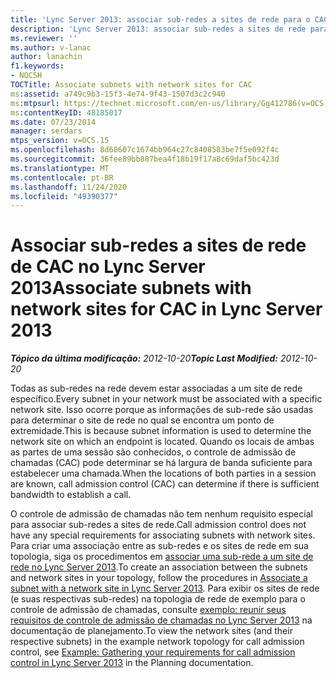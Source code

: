 ```yaml
---
title: 'Lync Server 2013: associar sub-redes a sites de rede para o CAC'
description: 'Lync Server 2013: associar sub-redes a sites de rede para o CAC.'
ms.reviewer: ''
ms.author: v-lanac
author: lanachin
f1.keywords:
- NOCSH
TOCTitle: Associate subnets with network sites for CAC
ms:assetid: a749c9b3-15f3-4e74-9f43-1507d3c2c940
ms:mtpsurl: https://technet.microsoft.com/en-us/library/Gg412786(v=OCS.15)
ms:contentKeyID: 48185017
ms.date: 07/23/2014
manager: serdars
mtps_version: v=OCS.15
ms.openlocfilehash: 8d68607c1674bb964c27c8408583be7f5e092f4c
ms.sourcegitcommit: 36fee89bb887bea4f18b19f17a8c69daf5bc423d
ms.translationtype: MT
ms.contentlocale: pt-BR
ms.lasthandoff: 11/24/2020
ms.locfileid: "49390377"
---
```

# <a name="associate-subnets-with-network-sites-for-cac-in-lync-server-2013"></a><span data-ttu-id="419c6-103">Associar sub-redes a sites de rede de CAC no Lync Server 2013</span><span class="sxs-lookup"><span data-stu-id="419c6-103">Associate subnets with network sites for CAC in Lync Server 2013</span></span>

<div data-xmlns="http://www.w3.org/1999/xhtml">

<div class="topic" data-xmlns="http://www.w3.org/1999/xhtml" data-msxsl="urn:schemas-microsoft-com:xslt" data-cs="https://msdn.microsoft.com/">

<div data-asp="https://msdn2.microsoft.com/asp">



</div>

<div id="mainSection">

<div id="mainBody"><span data-ttu-id="419c6-104">

<span> </span></span><span class="sxs-lookup"><span data-stu-id="419c6-104">

<span> </span></span></span>

<span data-ttu-id="419c6-105">_**Tópico da última modificação:** 2012-10-20_</span><span class="sxs-lookup"><span data-stu-id="419c6-105">_**Topic Last Modified:** 2012-10-20_</span></span>

<span data-ttu-id="419c6-106">Todas as sub-redes na rede devem estar associadas a um site de rede específico.</span><span class="sxs-lookup"><span data-stu-id="419c6-106">Every subnet in your network must be associated with a specific network site.</span></span> <span data-ttu-id="419c6-107">Isso ocorre porque as informações de sub-rede são usadas para determinar o site de rede no qual se encontra um ponto de extremidade.</span><span class="sxs-lookup"><span data-stu-id="419c6-107">This is because subnet information is used to determine the network site on which an endpoint is located.</span></span> <span data-ttu-id="419c6-108">Quando os locais de ambas as partes de uma sessão são conhecidos, o controle de admissão de chamadas (CAC) pode determinar se há largura de banda suficiente para estabelecer uma chamada.</span><span class="sxs-lookup"><span data-stu-id="419c6-108">When the locations of both parties in a session are known, call admission control (CAC) can determine if there is sufficient bandwidth to establish a call.</span></span>

<span data-ttu-id="419c6-109">O controle de admissão de chamadas não tem nenhum requisito especial para associar sub-redes a sites de rede.</span><span class="sxs-lookup"><span data-stu-id="419c6-109">Call admission control does not have any special requirements for associating subnets with network sites.</span></span> <span data-ttu-id="419c6-110">Para criar uma associação entre as sub-redes e os sites de rede em sua topologia, siga os procedimentos em [associar uma sub-rede a um site de rede no Lync Server 2013](lync-server-2013-associate-a-subnet-with-a-network-site.md).</span><span class="sxs-lookup"><span data-stu-id="419c6-110">To create an association between the subnets and network sites in your topology, follow the procedures in [Associate a subnet with a network site in Lync Server 2013](lync-server-2013-associate-a-subnet-with-a-network-site.md).</span></span> <span data-ttu-id="419c6-111">Para exibir os sites de rede (e suas respectivas sub-redes) na topologia de rede de exemplo para o controle de admissão de chamadas, consulte [exemplo: reunir seus requisitos de controle de admissão de chamadas no Lync Server 2013](lync-server-2013-example-of-gathering-your-requirements-for-call-admission-control.md) na documentação de planejamento.</span><span class="sxs-lookup"><span data-stu-id="419c6-111">To view the network sites (and their respective subnets) in the example network topology for call admission control, see [Example: Gathering your requirements for call admission control in Lync Server 2013](lync-server-2013-example-of-gathering-your-requirements-for-call-admission-control.md) in the Planning documentation.</span></span>

<span data-ttu-id="419c6-112"></div>

<span> </span>

</div>

</div>

</span><span class="sxs-lookup"><span data-stu-id="419c6-112"></div>

<span> </span>

</div>

</div>

</span></span></div>

